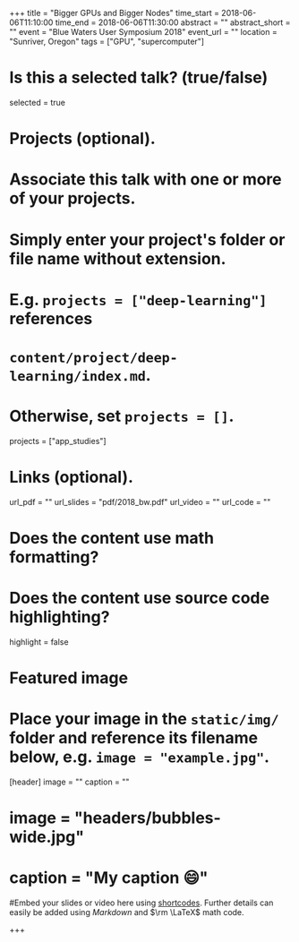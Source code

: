 +++
title = "Bigger GPUs and Bigger Nodes"
time_start = 2018-06-06T11:10:00
time_end = 2018-06-06T11:30:00
abstract = ""
abstract_short = ""
event = "Blue Waters User Symposium 2018"
event_url = ""
location = "Sunriver, Oregon"
tags = ["GPU", "supercomputer"]

# Is this a selected talk? (true/false)
selected = true

# Projects (optional).
#   Associate this talk with one or more of your projects.
#   Simply enter your project's folder or file name without extension.
#   E.g. `projects = ["deep-learning"]` references 
#   `content/project/deep-learning/index.md`.
#   Otherwise, set `projects = []`.
projects = ["app_studies"]

# Links (optional).
url_pdf = ""
url_slides = "pdf/2018_bw.pdf"
url_video = ""
url_code = ""

# Does the content use math formatting?


# Does the content use source code highlighting?
highlight = false

# Featured image
# Place your image in the `static/img/` folder and reference its filename below, e.g. `image = "example.jpg"`.
[header]
image = ""
caption = ""
# image = "headers/bubbles-wide.jpg"
# caption = "My caption :smile:"

#Embed your slides or video here using [shortcodes](https://sourcethemes.com/academic/post/writing-markdown-latex/). Further details can easily be added using *Markdown* and $\rm \LaTeX$ math code.

+++
